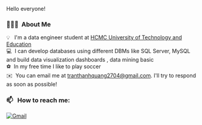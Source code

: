 Hello everyone!
### 👨🏻‍💻 &nbsp;About Me
💡 &nbsp; I'm a data engineer student at [HCMC University of Technology and Education](https://hcmute.edu.vn)\
💻 &nbsp;I can develop databases using different DBMs like SQL Server, MySQL and build data visualization dashboards , data mining basic \
⚽ &nbsp;In my free time I like to play soccer\
✉️ &nbsp;You can email me at tranthanhquang2704@gmail.com. I'll try to respond as soon as possible!


### 📫 &nbsp; How to reach me:
<a href="mailto:tranthanhquang2704@gmail.com"><img alt="Gmail" src="https://img.shields.io/badge/Gmail-D14836?style=flat&logo=gmail&logoColor=white" /></a> &nbsp;
